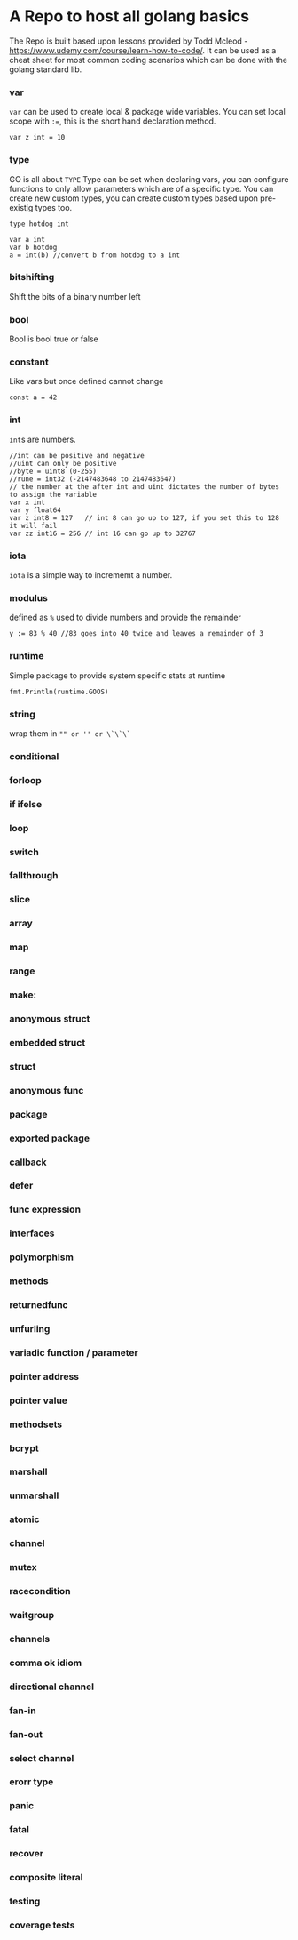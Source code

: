 # A Repo to host all golang basics

The Repo is built based upon lessons provided by Todd Mcleod - https://www.udemy.com/course/learn-how-to-code/. It can be used as a cheat sheet for most common coding scenarios which can be done with the golang standard lib.

### **var**
```var``` can be used to create local & package wide variables. You can set local scope with ```:=```, this is the short hand declaration method.
```
var z int = 10
```

### **type**
GO is all about ```TYPE``` Type can be set when declaring vars, you can configure functions to only allow parameters which are of a specific type. You can create new custom types, you can create custom types based upon pre-existig types too.
```
type hotdog int

var a int
var b hotdog
a = int(b) //convert b from hotdog to a int
```

### **bitshifting**
Shift the bits of a binary number left

### **bool**
Bool is bool true or false

### **constant**
Like vars but once defined cannot change
```
const a = 42
```

### **int**
```int```s are numbers.
```
//int can be positive and negative
//uint can only be positive
//byte = uint8 (0-255)
//rune = int32 (-2147483648 to 2147483647)
// the number at the after int and uint dictates the number of bytes to assign the variable
var x int
var y float64
var z int8 = 127   // int 8 can go up to 127, if you set this to 128 it will fail
var zz int16 = 256 // int 16 can go up to 32767
```

### **iota**
```iota``` is a simple way to incrememt a number.

### **modulus**
defined as ```%``` used to divide numbers and provide the remainder
```
y := 83 % 40 //83 goes into 40 twice and leaves a remainder of 3
```

### **runtime**
Simple package to provide system specific stats at runtime
```
fmt.Println(runtime.GOOS)
```

### **string**
wrap them in ```"" or '' or \`\`\` ```
### **conditional**
### **forloop**
### **if ifelse**
### **loop**
### **switch**
### **fallthrough**
### **slice**
### **array**
### **map**
### **range**
### **make:**
### **anonymous struct**
### **embedded struct**
### **struct**
### **anonymous func**
### **package**
### **exported package**
### **callback**
### **defer**
### **func expression**
### **interfaces**
### **polymorphism**
### **methods**
### **returnedfunc**
### **unfurling**
### **variadic function / parameter**
### **pointer address**
### **pointer value**
### **methodsets**
### **bcrypt**
### **marshall**
### **unmarshall**
### **atomic**
### **channel**
### **mutex**
### **racecondition**
### **waitgroup**
### **channels**
### **comma ok idiom**
### **directional channel**
### **fan-in**
### **fan-out**
### **select channel**
### **erorr type**
### **panic**
### **fatal**
### **recover**
### **composite literal**
### **testing**
### **coverage tests**